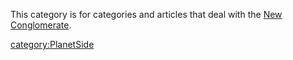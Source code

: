 This category is for categories and articles that deal with the [New
Conglomerate](New_Conglomerate.md).

[category:PlanetSide](category:PlanetSide.md)
